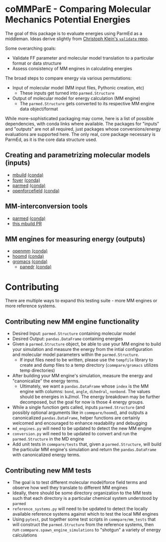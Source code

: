 # coMMParE - Comparing Molecular Mechanics Potential Energies

The goal of this package is to evaluate energies using
ParmEd as a middleman.
Ideas derive slightly from
[Christoph Klein's `validate` repo](https://github.com/ctk3b/validate).

Some overarching goals:

* Validate FF parameter and molecular model translation to
a particular format or data structure
* Assess consistency of MM engines in calculating energies

The broad steps to compare energy via various permutations:

* Input of molecular model (MM input files, Pythonic creation, etc)
    * These inputs get turned into `parmed.Structure`
* Output of molecular model for energy calculation (MM engine)
    * The `parmed.Structure` gets converted to its respective
    MM engine data object/format

While more-sophisticated packaging may come, here is a list of possible dependencies,
with conda links where available. 
The packages for "inputs" and "outputs" are not all required, just packages
whose conversions/energy evaluations are supported here.
The only real, core package necessary is ParmEd, as it is the core data
structure used.

## Creating and parametrizing molecular models (inputs)
* [mbuild](https://github.com/mosdef-hub/mbuild) [(conda)](https://anaconda.org/mosdef/mbuild)
* [foyer](https://github.com/mosdef-hub/foyer) [(conda)](https://anaconda.org/mosdef/foyer)
* [parmed](https://github.com/ParmEd/ParmEd) [(conda)](https://anaconda.org/omnia/parmed)
* [openforcefield](https://github.com/openforcefield/openforcefield) [(conda)](https://anaconda.org/omnia/openforcefield)

## MM-interconversion tools
* [parmed](https://github.com/ParmEd/ParmEd) [(conda)](https://anaconda.org/omnia/parmed)
* [this mbuild PR](https://github.com/mosdef-hub/mbuild/pull/622)

## MM engines for measuring energy (outputs)
* [openmm](https://github.com/openmm/openmm) [(conda)](https://anaconda.org/omnia/openmm)
* [hoomd](https://github.com/glotzerlab/hoomd-blue) [(conda)](https://anaconda.org/conda-forge/hoomd)
* [gromacs](http://manual.gromacs.org/) [(conda)](https://anaconda.org/bioconda/gromacs)
    * [panedr](https://github.com/jbarnoud/panedr) [(conda)](https://anaconda.org/conda-forge/panedr)


# Contributing
There are multiple ways to expand this testing suite - more MM engines or more 
reference systems.

## Contributing new MM engine functionality
* Desired Input: `parmed.Structure` containing molecular model
* Desired Output: `pandas.DataFrame` containing energies
* Given a `parmed.Structure` object, be able to use your MM engine to 
    build your simulation and measure the energy from the intial configuration
    and molecular model parameters within the `parmed.Structure`.
    * If input files need to be written, please use the `tempfile` library
    to create and dump files to a temp directory 
    (`commpare/gromacs` utilizes temp directories)
* After building your MM engine's simulation, measure the energy and
"canonicalize" the energy terms.
    * Ultimately, we want a `pandas.DataFrame` whose `index` is the MM engine
    with columns: `bond`, `angle`, `dihedral`, `nonbond`. The values should be
    energies in kJ/mol. The energy breakdown may be further decomposed, but 
    the goal for now is those 4 energy groups.
* While a single function gets called, inputs `parmed.Structure` 
(and possibly optional arguments like in `commpare/hoomd`), and 
outputs a canonicalized `pandas.DataFrame`, helper functions
are certainly welcomed and encouraged to enhance readability and debugging
* `md_engines.py` will need to be updated to detect the new MM engine
* `conversion.py` will need to be updated to convert and run the 
`parmed.Structure` in the MD engine
* Add unit tests in `commpare/tests` that, given a `parmed.Structure`, will
build the particular MM engine's simulation and return the `pandas.DataFrame`
with canonicalized energy terms.

## Contributing new MM tests
* The goal is to test different molecular model/force field terms and
observe how well they translate to different MM engines
* Ideally, there should be some directory organization to the MM tests such that
each directory is a particular chemical system understood by `parmed`
* `reference_systems.py` will need to be updated to detect the locally
available reference systems against which to test the local MM engines
* Using `pytest`, put together some test scripts in `commpare/mm_tests` that will
construct the `parmed.Structure` from the reference systems, then 
run `commpare.spawn_engine_simulations` to "shotgun" a variety of 
energy calculations

